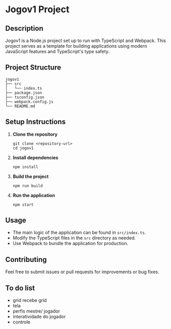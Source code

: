 # Jogov1 Project

## Description
Jogov1 is a Node.js project set up to run with TypeScript and Webpack. This project serves as a template for building applications using modern JavaScript features and TypeScript's type safety.

## Project Structure
```
jogov1
├── src
│   └── index.ts
├── package.json
├── tsconfig.json
├── webpack.config.js
└── README.md
```

## Setup Instructions

1. **Clone the repository**
   ```
   git clone <repository-url>
   cd jogov1
   ```

2. **Install dependencies**
   ```
   npm install
   ```

3. **Build the project**
   ```
   npm run build
   ```

4. **Run the application**
   ```
   npm start
   ```

## Usage
- The main logic of the application can be found in `src/index.ts`.
- Modify the TypeScript files in the `src` directory as needed.
- Use Webpack to bundle the application for production.

## Contributing
Feel free to submit issues or pull requests for improvements or bug fixes.

## To do list
- grid recebe grid
- tela
- perfis mestre/ jogador
- interatividade do jogador
- controle